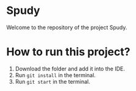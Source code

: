 # Spudy

Welcome to the repository of the project Spudy. 

# How to run this project?

1. Download the folder and add it into the IDE.
2. Run `git install` in the terminal.
3. Run `git start` in the terminal.


